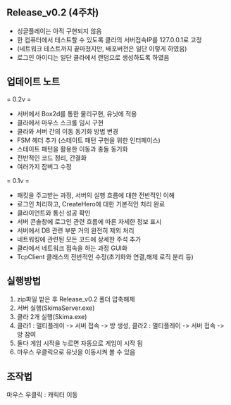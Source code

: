 Release_v0.2 (4주차)
--
- 싱글플레이는 아직 구현되지 않음
- 한 컴퓨터에서 테스트할 수 있도록 클라의 서버접속IP를 127.0.0.1로 고정
- (네트워크 테스트까지 끝마쳤지만, 배포버전은 일단 이렇게 하였음)
- 로그인 아이디는 일단 클라에서 랜덤으로 생성하도록 하였음

    
업데이트 노트
--
 = 0.2v =

- 서버에서 Box2d를 통한 물리구현, 유닛에 적용
- 클라에서 마우스 스크롤 임시 구현
- 클라와 서버 간의 이동 동기화 방법 변경
- FSM 헤더 추가 (스테이트 패턴 구현을 위한 인터페이스)
- 스테이트 패턴을 활용한 이동과 충돌 동기화
- 전반적인 코드 정리, 간결화
- 여러가지 잡버그 수정

 = 0.1v =

- 패킷을 주고받는 과정, 서버의 실행 흐름에 대한 전반적인 이해
- 로그인 처리하고, CreateHero에 대한 기본적인 처리 완료
- 클라이언트와 통신 성공 확인
- 서버 콘솔창에 로그인 관련 흐름에 따른 자세한 정보 표시
- 서버에서 DB 관련 부분 거의 완전히 제외 처리
- 네트워킹에 관련된 모든 코드에 상세한 주석 추가
- 클라에서 네트워크 접속을 하는 과정 GUI화
- TcpClient 클래스의 전반적인 수정(초기화와 연결,해제 로직 분리 등)


실행방법
--
1. zip파일 받은 후 Release_v0.2 폴더 압축해제
2. 서버 실행(SkimaServer.exe)
3. 클라 2개 실행(Skima.exe)
4. 클라1 : 멀티플레이 -> 서버 접속 -> 방 생성, 
   클라2 : 멀티플레이 -> 서버 접속 -> 방 참여
5. 둘다 게임 시작을 누르면 자동으로 게임이 시작 됨
6. 마우스 우클릭으로 유닛을 이동시켜 볼 수 있음


조작법
--
마우스 우클릭 : 캐릭터 이동
